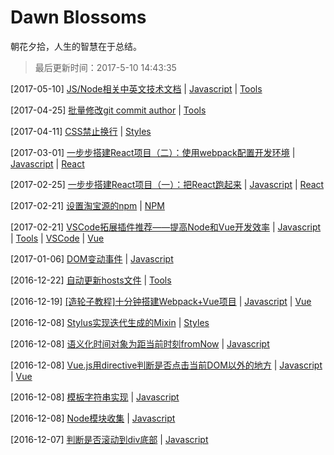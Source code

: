 # Dawn Blossoms

朝花夕拾，人生的智慧在于总结。

> 最后更新时间：2017-5-10 14:43:35

[2017-05-10] [JS/Node相关中英文技术文档](https://github.com/varHarrie/Dawn-Blossoms/issues/17) | [Javascript](https://github.com/varHarrie/Dawn-Blossoms/issues?q=is%3Aissue+is%3Aopen+label%3AJavascript)  | [Tools](https://github.com/varHarrie/Dawn-Blossoms/issues?q=is%3Aissue+is%3Aopen+label%3ATools)

[2017-04-25] [批量修改git commit author](https://github.com/varHarrie/Dawn-Blossoms/issues/16) | [Tools](https://github.com/varHarrie/Dawn-Blossoms/issues?q=is%3Aissue+is%3Aopen+label%3ATools)

[2017-04-11] [CSS禁止换行](https://github.com/varHarrie/Dawn-Blossoms/issues/15) | [Styles](https://github.com/varHarrie/Dawn-Blossoms/issues?q=is%3Aissue+is%3Aopen+label%3AStyles)

[2017-03-01] [一步步搭建React项目（二）：使用webpack配置开发环境](https://github.com/varHarrie/Dawn-Blossoms/issues/14) | [Javascript](https://github.com/varHarrie/Dawn-Blossoms/issues?q=is%3Aissue+is%3Aopen+label%3AJavascript)  | [React](https://github.com/varHarrie/Dawn-Blossoms/issues?q=is%3Aissue+is%3Aopen+label%3AReact)

[2017-02-25] [一步步搭建React项目（一）：把React跑起来](https://github.com/varHarrie/Dawn-Blossoms/issues/13) | [Javascript](https://github.com/varHarrie/Dawn-Blossoms/issues?q=is%3Aissue+is%3Aopen+label%3AJavascript)  | [React](https://github.com/varHarrie/Dawn-Blossoms/issues?q=is%3Aissue+is%3Aopen+label%3AReact)

[2017-02-21] [设置淘宝源的npm](https://github.com/varHarrie/Dawn-Blossoms/issues/11) | [NPM](https://github.com/varHarrie/Dawn-Blossoms/issues?q=is%3Aissue+is%3Aopen+label%3ANPM)

[2017-02-21] [VSCode拓展插件推荐——提高Node和Vue开发效率](https://github.com/varHarrie/Dawn-Blossoms/issues/10) | [Javascript](https://github.com/varHarrie/Dawn-Blossoms/issues?q=is%3Aissue+is%3Aopen+label%3AJavascript)  | [Tools](https://github.com/varHarrie/Dawn-Blossoms/issues?q=is%3Aissue+is%3Aopen+label%3ATools)  | [VSCode](https://github.com/varHarrie/Dawn-Blossoms/issues?q=is%3Aissue+is%3Aopen+label%3AVSCode)  | [Vue](https://github.com/varHarrie/Dawn-Blossoms/issues?q=is%3Aissue+is%3Aopen+label%3AVue)

[2017-01-06] [DOM变动事件](https://github.com/varHarrie/Dawn-Blossoms/issues/9) | [Javascript](https://github.com/varHarrie/Dawn-Blossoms/issues?q=is%3Aissue+is%3Aopen+label%3AJavascript)

[2016-12-22] [自动更新hosts文件](https://github.com/varHarrie/Dawn-Blossoms/issues/8) | [Tools](https://github.com/varHarrie/Dawn-Blossoms/issues?q=is%3Aissue+is%3Aopen+label%3ATools)

[2016-12-19] [[造轮子教程]十分钟搭建Webpack+Vue项目](https://github.com/varHarrie/Dawn-Blossoms/issues/7) | [Javascript](https://github.com/varHarrie/Dawn-Blossoms/issues?q=is%3Aissue+is%3Aopen+label%3AJavascript)  | [Vue](https://github.com/varHarrie/Dawn-Blossoms/issues?q=is%3Aissue+is%3Aopen+label%3AVue)

[2016-12-08] [Stylus实现迭代生成的Mixin](https://github.com/varHarrie/Dawn-Blossoms/issues/6) | [Styles](https://github.com/varHarrie/Dawn-Blossoms/issues?q=is%3Aissue+is%3Aopen+label%3AStyles)

[2016-12-08] [语义化时间对象为距当前时刻fromNow](https://github.com/varHarrie/Dawn-Blossoms/issues/5) | [Javascript](https://github.com/varHarrie/Dawn-Blossoms/issues?q=is%3Aissue+is%3Aopen+label%3AJavascript)

[2016-12-08] [Vue.js用directive判断是否点击当前DOM以外的地方](https://github.com/varHarrie/Dawn-Blossoms/issues/4) | [Javascript](https://github.com/varHarrie/Dawn-Blossoms/issues?q=is%3Aissue+is%3Aopen+label%3AJavascript)  | [Vue](https://github.com/varHarrie/Dawn-Blossoms/issues?q=is%3Aissue+is%3Aopen+label%3AVue)

[2016-12-08] [模板字符串实现](https://github.com/varHarrie/Dawn-Blossoms/issues/3) | [Javascript](https://github.com/varHarrie/Dawn-Blossoms/issues?q=is%3Aissue+is%3Aopen+label%3AJavascript)

[2016-12-08] [Node模块收集](https://github.com/varHarrie/Dawn-Blossoms/issues/2) | [Javascript](https://github.com/varHarrie/Dawn-Blossoms/issues?q=is%3Aissue+is%3Aopen+label%3AJavascript)

[2016-12-07] [判断是否滚动到div底部](https://github.com/varHarrie/Dawn-Blossoms/issues/1) | [Javascript](https://github.com/varHarrie/Dawn-Blossoms/issues?q=is%3Aissue+is%3Aopen+label%3AJavascript)


